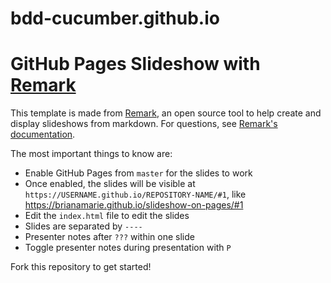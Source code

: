# bdd-cucumber.github.io

# GitHub Pages Slideshow with [Remark](https://github.com/gnab/remark)

This template is made from [Remark](https://github.com/gnab/remark), an open source tool to help create and display slideshows from markdown. For questions, see [Remark's documentation](https://github.com/gnab/remark).

The most important things to know are:
- Enable GitHub Pages from `master` for the slides to work
- Once enabled, the slides will be visible at `https://USERNAME.github.io/REPOSITORY-NAME/#1`, like https://brianamarie.github.io/slideshow-on-pages/#1
- Edit the `index.html` file to edit the slides
- Slides are separated by `----`
- Presenter notes after `???` within one slide
- Toggle presenter notes during presentation with `P`

Fork this repository to get started!
